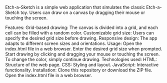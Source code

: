 
Etch-a-Sketch is a simple web application that simulates the classic Etch-a-Sketch toy. Users can draw on a canvas by dragging their mouse or touching the screen.

Features:
Grid-based drawing: The canvas is divided into a grid, and each cell can be filled with a random color.
Customizable grid size: Users can specify the desired grid size before drawing.
Responsive design: The app adapts to different screen sizes and orientations.
Usage:
Open the index.html file in a web browser.
Enter the desired grid size when prompted.
Start drawing by clicking and dragging your mouse or touching the screen.
To change the color, simply continue drawing.
Technologies used:
HTML: Structure of the web page.
CSS: Styling and layout.
JavaScript: Interactive functionality.
Installation:
Clone this repository or download the ZIP file.
Open the index.html file in a web browser.

